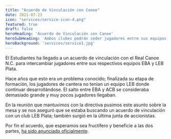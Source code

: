 ```yaml
---
title: "Acuerdo de Vinculación con Canoe"
date: 2021-07-23
icon: "services/service-icon-4.png"
featured: true
draft: false
heroHeading: 'Acuerdo de Vinculación con Canoe'
heroSubHeading: 'Ambos clubes podrán ceder jugadores entre sus equipos EBA y LEB Plata'
heroBackground: 'services/service1.jpg'
---
```


El Estudiantes ha llegado a un acuerdo de vinculación con el Real Canoe N.C. para intercambiar jugadores entre sus respectivos equipos EBA y LEB Plata.

Hace años que esto era un problema conocido; finalizada su etapa de formación, los jugadores de cantera no tenían un equipo LEB donde continuar desarrollándose. El salto entre EBA y ACB se consideraba demasiado grande y muy pocos jugadores llegaban.

En la reunión que mantuvimos con la directiva pusimos este asunto sobre la mesa y se nos aseguró que se estaba buscando un acuerdo de vinculación con un club LEB Plata; también surgió en la última junta de accionistas.

Por fin el acuerdo, que esperamos sea fructífero y beneficie a las dos partes, [ha sido anunciado oficialmente](https://www.movistarestudiantes.com/masculino/acuerdo-de-vinculacion-movistar-estudiantes-real-canoe-n-c/).